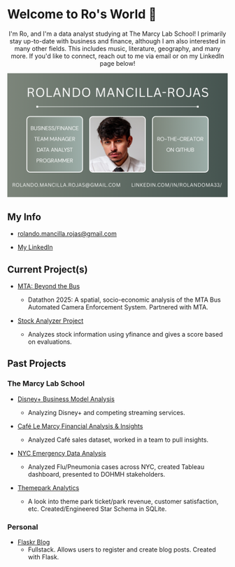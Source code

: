 # Welcome to Ro's World 🦝

<p align="center">
I'm Ro, and I'm a data analyst studying at The Marcy Lab School! I primarily stay up-to-date with business and finance, although I am also interested in many other fields. This includes music, literature, geography, and many more. If you'd like to connect, reach out to me via email or on my LinkedIn page below!
</p>

![](github-readme.png)

## My Info

- rolando.mancilla.rojas@gmail.com

- [My LinkedIn](https://www.linkedin.com/in/rolandoma33/)

## Current Project(s)

- [MTA: Beyond the Bus](https://github.com/ro-the-creator/Datathon-MTA-Project)
   - Datathon 2025: A spatial, socio-economic analysis of the MTA Bus Automated Camera Enforcement System. Partnered with MTA.

- [Stock Analyzer Project](https://github.com/ro-the-creator/Stocks-Analysis-Project)
   - Analyzes stock information using yfinance and gives a score based on evaluations.

  
## Past Projects

### The Marcy Lab School
- [Disney+ Business Model Analysis](https://github.com/ro-the-creator/Disney---Streaming-Business-Analysis)
  - Analyzing Disney+ and competing streaming services.

- [Café Le Marcy Financial Analysis & Insights](https://github.com/ro-the-creator/M1-Project--Cafe-Sales)
  - Analyzed Café sales dataset, worked in a team to pull insights.

- [NYC Emergency Data Analysis](https://github.com/ro-the-creator/M2-Final-Project--NYC-Stakeholders)
   - Analyzed Flu/Pneumonia cases across NYC, created Tableau dashboard, presented to DOHMH stakeholders.
 
- [Themepark Analytics](https://github.com/ro-the-creator/M3-Supernova-Analytics)
   - A look into theme park ticket/park revenue, customer satisfaction, etc. Created/Engineered Star Schema in SQLite.
 
### Personal
- [Flaskr Blog](https://github.com/ro-the-creator/blog-flask-project)
   - Fullstack. Allows users to register and create blog posts. Created with Flask.

<!--


- [Music Recommendation Project](https://github.com/ro-the-creator/Spotify-Music-Recommendation)
   - Access to Spotify data using spotipy to curate a tailored playlist based on user listening history.

   
**ro-the-creator/ro-the-creator** is a ✨ _special_ ✨ repository because its `README.md` (this file) appears on your GitHub profile.

Here are some ideas to get you started:

- 🔭 I’m currently working on ...
- 🌱 I’m currently learning ...
- 👯 I’m looking to collaborate on ...
- 🤔 I’m looking for help with ...
- 💬 Ask me about ...
- 📫 How to reach me: ...
- 😄 Pronouns: ...
- ⚡ Fun fact: ...
-->

